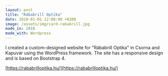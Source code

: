 ```yaml
---
layout: post
title: "Rábabrill Optika"
date: 2018-01-01 12:00:00 +0200
image: /assets/img/card-rababrill.jpg
made_in: 2018
made_with: Wordpress
---
```


I created a custom-designed website for "Rábabrill Optika" in Csorna and Kapuvár using the WordPress framework. The site has a responsive design and is based on Bootstrap 4.

[https://rababrilloptika.hu/](https://rababrilloptika.hu/)
